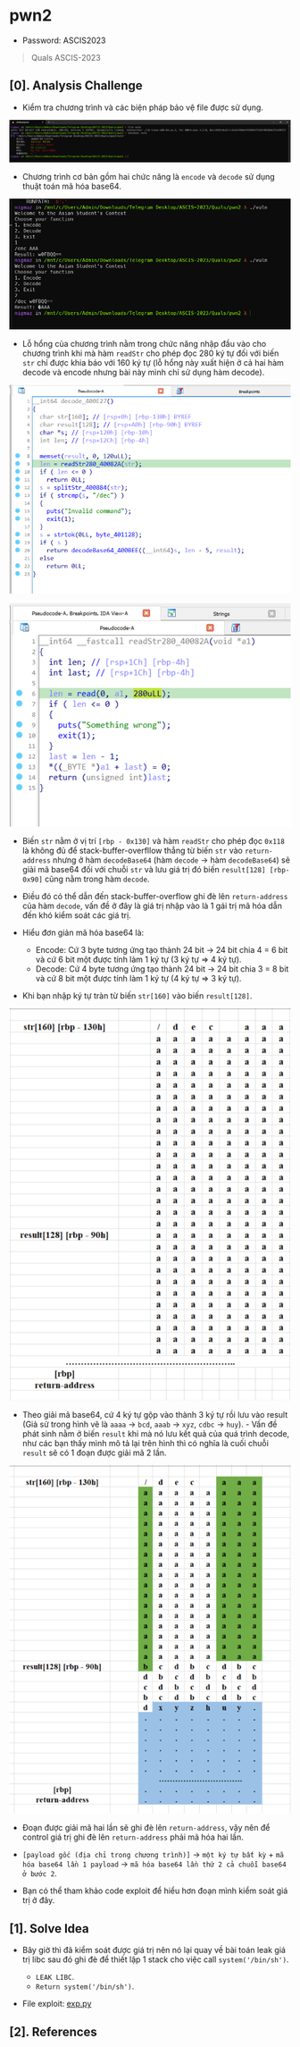 # pwn2

- Password: ASCIS2023

> Quals ASCIS-2023

## [0]. Analysis Challenge

- Kiểm tra chương trình và các biện pháp bảo vệ file được sử dụng.

![1.png](./images/1.png)

- Chương trình cơ bản gồm hai chức năng là `encode` và `decode` sử dụng thuật toán mã hóa base64.

![2.png](./images/2.png)

- Lỗ hổng của chương trình nằm trong chức năng nhập đầu vào cho chương trình khi mà hàm `readStr` cho phép đọc 280 ký tự đối với biến `str` chỉ được khia báo với 160 ký tự (lỗ hổng này xuất hiện ở cả hai hàm decode và encode nhưng bài này mình chỉ sử dụng hàm decode).

![3.png](./images/3.png)

![4.png](./images/4.png)

- Biến `str` nằm ở vị trí `[rbp - 0x130]` và hàm `readStr` cho phép đọc `0x118` là không đủ để stack-buffer-overfllow thẳng từ biến `str` vào `return-address` nhưng ở hàm `decodeBase64` (hàm `decode` -> hàm `decodeBase64`) sẽ giải mã base64 đối với chuỗi `str` và lưu giá trị đó biến `result[128] [rbp-0x90]` cũng nằm trong hàm `decode`.

- Điều đó có thể dẫn đến stack-buffer-overflow ghi đè lên `return-address` của hàm `decode`, vấn đề ở đây là giá trị nhập vào là 1 gái trị mã hóa dẫn đến khó kiểm soát các giá trị.

- Hiểu đơn giản mã hóa base64 là:

  - Encode: Cứ 3 byte tương ứng tạo thành 24 bit -> 24 bit chia 4 = 6 bit và cứ 6 bit một được tính làm 1 ký tự (3 ký tự => 4 ký tự).
  - Decode: Cứ 4 byte tương ứng tạo thành 24 bit -> 24 bit chia 3 = 8 bit và cứ 8 bit một được tính làm 1 ký tự (4 ký tự => 3 ký tự).

- Khi bạn nhập ký tự tràn từ biến `str[160]` vào biến `result[128]`.

![5.png](./images/5.png)

- Theo giải mã base64, cứ 4 ký tự gộp vào thành 3 ký tự rồi lưu vào result (Giả sử trong hình vẽ là `aaaa` -> `bcd`, `aaab` -> `xyz`, `cdbc` -> `huy`). - Vấn đề phát sinh nằm ở biến `result` khi mà nó lưu kết quả của quá trình decode, như các bạn thấy mình mô tả lại trên hình thì có nghĩa là cuối chuỗi `result` sẽ có 1 đoạn được giải mã 2 lần.

![6.png](./images/6.png)

- Đoạn được giải mã hai lần sẽ ghi đè lên `return-address`, vậy nên để control giá trị ghi đè lên `return-address` phải mã hóa hai lần.

- `[payload gốc (địa chỉ trong chương trình)]` -> `một ký tự bất kỳ` + `mã hóa base64 lần 1 payload` -> `mã hóa base64 lần thứ 2 cả chuỗi base64 ở bước 2`.

- Bạn có thể tham khảo code exploit để hiểu hơn đoạn mình kiểm soát giá trị ở đây.

## [1]. Solve Idea

- Bây giờ thì đã kiểm soát được giá trị nên nó lại quay về bài toán leak giá trị libc sau đó ghi đè để thiết lập 1 stack cho việc call `system('/bin/sh')`.

  - `LEAK LIBC`.
  - `Return system('/bin/sh')`.

- File exploit: [exp.py](./exp.py)

## [2]. References
